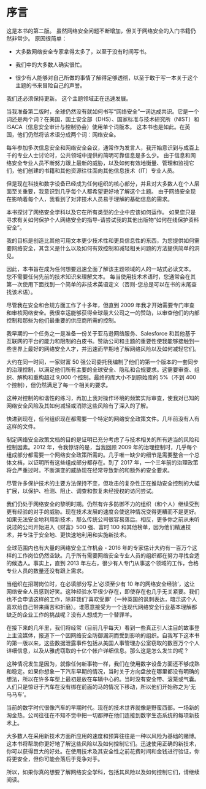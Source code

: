# 序言

这是本书的第二版。 虽然网络安全问题不断增加，但关于网络安全的入门书籍仍然非常少。 原因很简单：

+   大多数网络安全专家拿得太多了，以至于没有时间写书。

+   我们中的大多数人确实很忙。

+   很少有人能够对自己所做的事情了解得足够透彻，以至于敢于写一本关于这个主题的书来冒险自己的声誉。

我们还必须保持更新。 这个主题领域正在迅速发展。

当我准备第二版时，全球仍然没有就如何书写“网络安全”一词达成共识。它是一个词还是两个词？在美国，国土安全部（DHS）、国家标准与技术研究所（NIST）和 ISACA（信息安全审计与控制协会）使用单个词版本。 这本书也是如此。在英国，他们仍然将该术语分成两个词：网络安全。

每年参加多次信息安全和网络安全会议，通常作为发言人，我开始意识到与成百上千的专业人士讨论时，公共领域中提供的简明可靠信息是多么少。 由于信息和网络安全专业人员不断努力跟上最新的威胁，以及如何有效地衡量、管理和监视它们，他们创建的书籍和其他资源往往面向其他信息技术（IT）专业人员。

但是现在科技和数字设备已经成为任何组织的核心部分，并且对大多数人在个人层面至关重要，我意识到几乎每个人都希望更好地了解这个主题。 由于网络安全现在影响着每个人，我看到了对非技术人员易于理解的基础信息的需求。

本书探讨了网络安全学科以及它在所有类型的企业中应该如何运作。 如果您只是寻求有关如何保护个人网络安全的指导-请尝试我的其他出版物“如何在线保护资料安全”。

我的目标是创造比其他可用文本更少技术性和更具信息性的东西，为您提供如何需要网络安全，其含义是什么以及如何有效控制和减轻相关问题的方法提供简单的洞见。

因此，本书旨在成为任何想要迅速全面了解该主题领域的人的一站式必读文本。 您不需要任何先前的技术知识来理解文本。 每当使用技术术语时，您通常会在其第一次使用下面找到一个简单的非技术英语定义（否则-您总是可以在书的末尾查找该术语）。

尽管我在安全和合规方面工作了十多年，但直到 2009 年我才开始需要专门审查和审核网络安全。我很幸运能够获得全球最大公司之一的赞助，以审查他们的内部控制和那些为他们最重要的供应商所需的控制。

我早期的一个任务之一是准备一份关于亚马逊网络服务、Salesforce 和其他基于互联网的平台的能力和限制的白皮书。赞助公司和主题的重要性使我能够接触到一些世界上最好的网络安全人才，并迅速而早期地了解网络风险以及如何减轻它们。

大约在同一时间，一家财富 50 强公司委托我编制了他们的第一个版本的一套同步的治理控制，以满足他们所有主要的全球安全、隐私和合规要求。这需要审查、组织、解构和重构超过 9,000 个控制。最终的库大小不到原始库的 5%（不到 400 个控制），但仍然满足了每一个相关的要求。

这种对控制的和谐性的练习，再加上我对操作环境的频繁实际审查，使我对已知的网络安全风险及其如何减轻或消除这些风险有了深入的了解。

快进到现在，任何组织现在都需要一个特定的网络安全政策文件。几年前没有人有这样的文件。

制定网络安全政策文档的目的是证明已充分考虑了与技术相关的所有适当的风险和控制因素。2012 年，令我惊讶的是，当我回顾 2009 年的治理控制时，几乎每个组成部分都需要一个网络安全政策所需的。几乎唯一缺少的细节是需要整合一个总体文档，以证明所有这些组成部分都存在。到了 2017 年，一个三年前的治理政策将会严重过时。不断演变的威胁现在经常导致新的和额外的安全要求。

尽管许多保护技术的主要方法保持不变，但攻击的复杂性正在推动安全控制的大幅扩展，以保护、检测、阻止、调查和恢复未经授权的访问尝试。

我们仍处于网络安全的黎明时期。仍然有许多防御不力的组织（和个人）继续受到更有经验的对手的威胁。现在技术发展的速度会使这种情况变得更糟而不是更好。如果无法安全地利用新技术，那么传统公司很容易落后。相反，更多你之前从未听说过的公司开始进入《财富》500 强、富时 100 和其他榜单，因为他们精通技术，并专注于安全地、更快速地利用和实施新技术。

全球范围内也有大量的网络安全工作机会 - 2016 年的专家估计大约有一百万个这样的工作岗位仍然空缺。几乎所有需要网络安全专业人员的组织都在努力寻找合适的候选人。事实上，直到 2013 年左右，很少有人专门从事这个领域的工作，合格专业人员的数量还没有跟上需求。

当组织在招聘岗位时，在必填部分写上‘必须至少有 10 年的网络安全经验’，这让网络安全人员感到好笑。这种经验水平很少存在，即使存在也几乎无关紧要。我们也不会申请这样的工作，除非我们‘喜欢受罪’（一种英国的讽刺表达，暗示这个人喜欢给自己带来痛苦和折磨）。谁愿意接受为一个连现代网络安全行业基本理解都缺乏的企业工作的挑战呢？没有人想成为一个替罪羊。

在接下来的几年里，我们将经常（目前几乎每天）看到一些真正引人注目的故事登上主流媒体，报道下一个因网络安全防御漏洞而受到影响的组织。自我写下这本书的第一版以来，这些数据泄露事件包括从美国人事管理办公室窃取的数百万个个人详细信息，以及从雅虎窃取的十亿个帐户详细信息。那么这是怎么发生的呢？

这种情况发生是因为，就像任何新事物一样，我们在使用数字设备方面还不够成熟和稳定。如果你想象一下汽车早期的情况，当时关于方向盘放在哪里都没有明确的想法，所以在许多车型上最初是放在车辆中心的。当时没有安全带、滚笼或气囊。人们只是惊讶于汽车在没有绑在前面的马的情况下移动，所以他们开始称之为‘无马马车’。

当前的数字时代很像汽车的早期时代。现在的技术世界就像是野蛮西部。一场新的淘金热。公司往往在不知不觉中把一切都押在他们连接到数字生态系统的每项新技术上。

大多数人在采用新技术方面所应用的速度和预算往往是一种以风险为基础的赌博。这本书将帮助你更好地了解这些风险以及如何控制它们。迅速使用正确的新技术，你可以获得巨大的好处。在使用技术及其安全性之前花费时间和金钱进行验证，你将更安全，但你可能会落后于竞争对手。

所以，如果你真的想要了解网络安全学科，包括其风险以及如何控制它们，请继续阅读。
